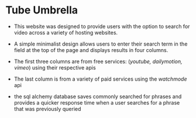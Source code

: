 # Tube Umbrella

- This website was designed to provide users with the option to search for video across a variety of hosting websites.  

- A simple minimalist design allows users to enter their search term in the field at the top of the page and displays results in four columns.  

- The first three columns are from free services: (*youtube, dailymotion, vimeo*) using their respective apis

- The last column is from a variety of paid services using the *watchmode* api

- the sql alchemy database saves commonly searched for phrases and provides a quicker response time when a user searches for a phrase that was previously queried

